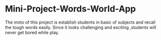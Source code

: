 # Mini-Project-Words-World-App
The moto of this project is establish students in basic of subjects and recall the tough words easily. Since it looks challenging and exciting ,students will never get bored while play.
